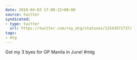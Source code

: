 ```yaml
---
date: 2010-04-03 17:00:22+00:00
source: twitter
syndicated:
- type: twitter
  url: https://twitter.com/roy_mtg/statuses/11543572737/
tags:
- mtg
---
```


Got my 3 byes for GP Manila in June! #mtg